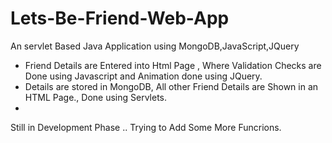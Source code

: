 # Lets-Be-Friend-Web-App
An servlet Based Java Application using MongoDB,JavaScript,JQuery

- Friend Details are Entered into Html Page , Where Validation Checks are Done using Javascript and Animation done using JQuery.
- Details are stored in MongoDB, All other Friend Details are Shown in an HTML Page., Done using Servlets.
- 
Still in Development Phase .. Trying to Add Some More Funcrions. 
